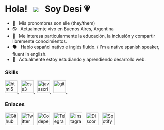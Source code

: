 Hola!&nbsp;&nbsp;&nbsp;![](https://github.com/ledesidium/desi-portfolio/blob/main/img/hiemoji.gif) &nbsp; Soy Desi 💗
===========================================================================================

* 👤 &nbsp; Mis pronombres son elle (they/them) [](https://raw.githubusercontent.com/ledesidium/desi-portfolio/df42837323b9c314da8ffa4afa829e3456a99c21/img/nonbinary-symbol.svg)
* 🌎 &nbsp; Actualmente vivo en Buenos Aires, Argentina
* 🤝 &nbsp; Me interesa particularmente la educación, la inclusión y compartir libremente conocimientos.
* 🗣️ &nbsp; Hablo español nativo e inglés fluido. / I'm a native spanish speaker, fluent in english.
* 🧠 &nbsp; Actualmente estoy estudiando y aprendiendo desarrollo web.

### Skills

<p align="left">
  <a href="https://developer.mozilla.org/en-US/docs/Glossary/HTML5" target="_blank" rel="noreferrer"> <img src="https://raw.githubusercontent.com/ledesidium/desi-portfolio/9ffdd5bb9e8c3d308254548565e9f0e8609c9530/img/social/html5-color.svg" alt="html5" width="40" height="40" alt="HTML5"/> </a>&nbsp;
  <a href="https://developer.mozilla.org/en-US/docs/Web/CSS" target="_blank" rel="noreferrer"> <img src="https://raw.githubusercontent.com/ledesidium/desi-portfolio/9ffdd5bb9e8c3d308254548565e9f0e8609c9530/img/social/css3-color.svg" alt="css3" width="40" height="40" alt="CSS3"/> </a>&nbsp;
  <a href="https://developer.mozilla.org/en-US/docs/Web/JavaScript" target="_blank" rel="noreferrer"> <img src="https://raw.githubusercontent.com/ledesidium/desi-portfolio/9ffdd5bb9e8c3d308254548565e9f0e8609c9530/img/social/javascript-color.svg" alt="javascript" width="40" height="40" alt="JavaScript"/> </a>&nbsp;
  <a href="https://developer.mozilla.org/en-US/docs/Glossary/Git" target="_blank" rel="noreferrer"> <img src="https://raw.githubusercontent.com/ledesidium/desi-portfolio/9ffdd5bb9e8c3d308254548565e9f0e8609c9530/img/social/git-color.svg" alt="git" width="40" height="40" alt="Git"/> </a> &nbsp;
</p>

### Enlaces

<p align="left">
  <a href="https://github.com/ledesidium/" target="blank"> <img align="center" src="https://raw.githubusercontent.com/ledesidium/desi-portfolio/fbaf35d01324e6753646813095dfd65bc9412c74/img/social/github.svg" alt="Github" height="40" width="40" /></a> &nbsp;
  <a href="https://twitter.com/ledesidium" target="blank"> <img align="center" src="https://raw.githubusercontent.com/ledesidium/desi-portfolio/b1c3341edec6db381f812686565fbce39597b2c8/img/social/twitter.svg" alt="Twitter" height="40" width="40" /></a> &nbsp;
  <a href="https://codepen.io/ledesidium/" target="blank"> <img align="center" src="https://raw.githubusercontent.com/ledesidium/desi-portfolio/fbaf35d01324e6753646813095dfd65bc9412c74/img/social/codepen.svg" alt="Codepen" height="40" width="40" /></a> &nbsp;
  <a href="https://t.me/ledesi" target="blank"> <img align="center" src="https://raw.githubusercontent.com/ledesidium/desi-portfolio/fbaf35d01324e6753646813095dfd65bc9412c74/img/social/telegram.svg" alt="Telegram" height="40" width="40" /></a> &nbsp;
  <a href="https://instagram.com/desimaginarte" target="blank"> <img align="center" src="https://raw.githubusercontent.com/ledesidium/desi-portfolio/fbaf35d01324e6753646813095dfd65bc9412c74/img/social/instagram.svg" alt="Instagram" height="40" width="40" /></a> &nbsp;
  <a href="https://discordapp.com/users/Desi#4372" target="blank"> <img align="center" src="https://raw.githubusercontent.com/ledesidium/desi-portfolio/fbaf35d01324e6753646813095dfd65bc9412c74/img/social/discord.svg" alt="Discord" height="40" width="40" /></a> &nbsp;
  <a href="https://open.spotify.com/user/316xg2dsxizej4oj46uuiubky2fa?si=075712d92f18410e" target="blank"> <img align="center" src="https://raw.githubusercontent.com/ledesidium/desi-portfolio/fbaf35d01324e6753646813095dfd65bc9412c74/img/social/spotify.svg" alt="Spotify" height="40" width="40" /></a> &nbsp;
</p>
